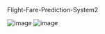 Flight-Fare-Prediction-System2

![image](https://user-images.githubusercontent.com/52269030/172997209-e3f77934-4a4a-4ea1-b578-f2d4700d828c.png)
![image](https://user-images.githubusercontent.com/52269030/172997353-0d8d6cc1-9c18-46ac-9145-d30e07a9d54a.png)

